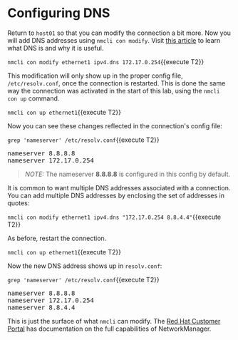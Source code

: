 # Configuring DNS

Return to `host01` so that you can modify the connection a bit more.
Now you will add DNS addresses using `nmcli con modify`.
Visit [this article](https://www.redhat.com/sysadmin/dns-domain-name-servers)
to learn what DNS is and why it is useful. 

`nmcli con modify ethernet1 ipv4.dns 172.17.0.254`{{execute T2}}

This modification will only show up in the proper config file, `/etc/resolv.conf`,
once the connection is restarted. This is done the same way the connection
was activated in the start of this lab, using the `nmcli con up` command.

`nmcli con up ethernet1`{{execute T2}}

Now you can see these changes reflected in the connection's config file:

`grep 'nameserver' /etc/resolv.conf`{{execute T2}}

<pre class=file>
nameserver 8.8.8.8
nameserver 172.17.0.254
</pre>

>_NOTE:_ The nameserver __8.8.8.8__ is configured in this config by default.

It is common to want multiple DNS addresses associated with a connection. You
can add multiple DNS addresses by enclosing the set of addresses in quotes:

`nmcli con modify ethernet1 ipv4.dns "172.17.0.254 8.8.4.4"`{{execute T2}}

As before, restart the connection.

`nmcli con up ethernet1`{{execute T2}}

Now the new DNS address shows up in `resolv.conf`:

`grep 'nameserver' /etc/resolv.conf`{{execute T2}}

<pre class=file>
nameserver 8.8.8.8
nameserver 172.17.0.254
nameserver 8.8.4.4
</pre>

This is just the surface of what `nmcli` can modify. The
[Red Hat Customer Portal](https://access.redhat.com/documentation/en-us/red_hat_enterprise_linux/7/html/networking_guide/sec-configuring_ip_networking_with_nmcli)
has documentation on the full capabilities of NetworkManager.
